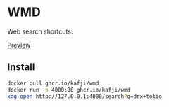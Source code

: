 # WMD

Web search shortcuts.

[Preview](https://user-images.githubusercontent.com/1842143/129476952-448f82f3-a48d-4bd1-9e2e-d9d2328de5cf.mp4)

## Install

```bash
docker pull ghcr.io/kafji/wmd
docker run -p 4000:80 ghcr.io/kafji/wmd
xdg-open http://127.0.0.1:4000/search?q=drx+tokio
```
